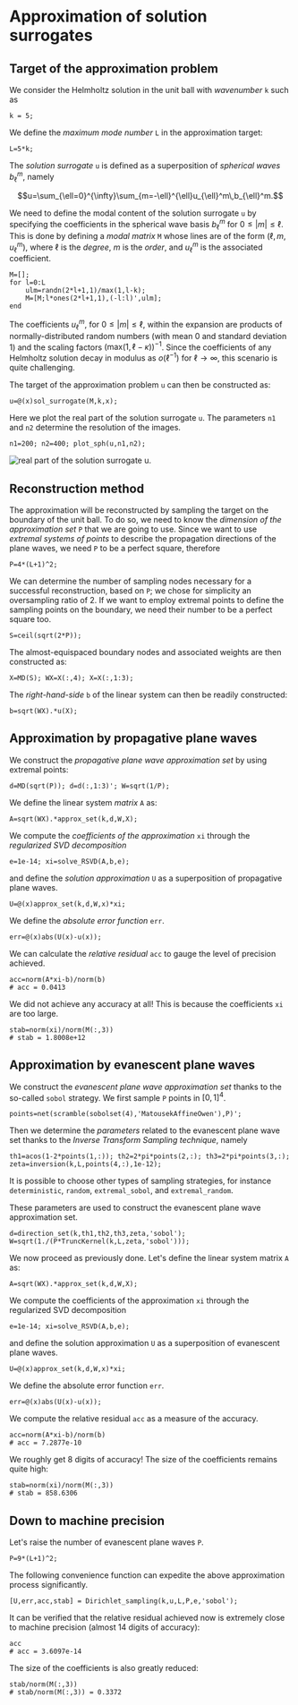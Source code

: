 # Approximation of solution surrogates

## Target of the approximation problem

We consider the Helmholtz solution in the unit ball with *wavenumber* `k` such as

````
k = 5;
````

We define the *maximum mode number* `L` in the approximation target:
````
L=5*k;
````
The *solution surrogate* `u` is defined as a superposition of *spherical waves* $b_{\ell}^m$, namely
```math
u=\sum_{\ell=0}^{\infty}\sum_{m=-\ell}^{\ell}u_{\ell}^m\,b_{\ell}^m.
```
We need to define the modal content of the solution surrogate `u` by specifying the coefficients in the spherical wave basis $b_{\ell}^m$ for $0\leq|m|\leq \ell$. This is done by defining a *modal matrix* `M` whose lines are of the form $(\ell,m,u_{\ell}^m)$, where $\ell$ is the *degree*, $m$ is the *order*, and $u_{\ell}^m$ is the associated coefficient.
````
M=[];
for l=0:L
    ulm=randn(2*l+1,1)/max(1,l-k);
    M=[M;l*ones(2*l+1,1),(-l:l)',ulm];
end
````
The coefficients $u_{\ell}^m$, for $0\leq|m|\leq \ell$, within the expansion are products of normally-distributed random numbers (with mean 0 and standard deviation 1) and the scaling factors $(\text{max}(1,\ell-\kappa))^{-1}$. Since the coefficients of any Helmholtz solution decay in modulus as $o(\ell^{-1})$ for $\ell \rightarrow \infty$, this scenario is quite challenging.


The target of the approximation problem `u` can then be constructed as:
````
u=@(x)sol_surrogate(M,k,x);	
````
Here we plot the real part of the solution surrogate `u`. The parameters `n1` and `n2` determine the resolution of the images.
````
n1=200; n2=400; plot_sph(u,n1,n2);
````
![real part of the solution surrogate `u`.](https://github.com/Nicola-Galante/evanescent-plane-wave-approximation/edit/main/images/real.png)

## Reconstruction method

The approximation will be reconstructed by sampling the target on the boundary of the unit ball. To do so, we need to know the *dimension of the approximation set* `P` that we are going to use. Since we want to use *extremal systems of points* to describe the propagation directions of the plane waves, we need `P` to be a perfect square, therefore
````
P=4*(L+1)^2;
````
We can determine the number of sampling nodes necessary for a successful reconstruction, based on `P`; we chose for simplicity an oversampling ratio of 2. If we want to employ extremal points to define the sampling points on the boundary, we need their number to be a perfect square too.
````
S=ceil(sqrt(2*P));
````
The almost-equispaced boundary nodes and associated weights are then constructed as:
````
X=MD(S); WX=X(:,4); X=X(:,1:3);
````
The *right-hand-side* `b` of the linear system can then be readily constructed:
````
b=sqrt(WX).*u(X);
````

## Approximation by propagative plane waves

We construct the *propagative plane wave approximation set* by using extremal points:
````
d=MD(sqrt(P)); d=d(:,1:3)'; W=sqrt(1/P);
````
We define the linear system *matrix* `A` as:
````
A=sqrt(WX).*approx_set(k,d,W,X);
````
We compute the *coefficients of the approximation* `xi` through the *regularized SVD decomposition*
````
e=1e-14; xi=solve_RSVD(A,b,e);
````
and define the *solution approximation* `U` as a superposition of propagative plane waves.
````
U=@(x)approx_set(k,d,W,x)*xi;
````
We define the *absolute error function* `err`.
````
err=@(x)abs(U(x)-u(x)); 
````
We can calculate the *relative residual* `acc` to gauge the level of precision achieved.
````
acc=norm(A*xi-b)/norm(b)
# acc = 0.0413
````
We did not achieve any accuracy at all! This is because the coefficients `xi` are too large.
````
stab=norm(xi)/norm(M(:,3))
# stab = 1.8008e+12
````

## Approximation by evanescent plane waves

We construct the *evanescent plane wave approximation set* thanks to the so-called `sobol` strategy. We first sample `P` points in $[0,1]^4$.
````
points=net(scramble(sobolset(4),'MatousekAffineOwen'),P)';
````
Then we determine the *parameters* related to the evanescent plane wave set thanks to the *Inverse Transform Sampling technique*, namely
````
th1=acos(1-2*points(1,:)); th2=2*pi*points(2,:); th3=2*pi*points(3,:); zeta=inversion(k,L,points(4,:),1e-12);
````
It is possible to choose other types of sampling strategies, for instance `deterministic`, `random`, `extremal_sobol`, and `extremal_random`.

These parameters are used to construct the evanescent plane wave approximation set.
````
d=direction_set(k,th1,th2,th3,zeta,'sobol'); W=sqrt(1./(P*TruncKernel(k,L,zeta,'sobol')));
````
We now proceed as previously done. Let's define the linear system matrix `A` as:
````
A=sqrt(WX).*approx_set(k,d,W,X);
````
We compute the coefficients of the approximation `xi` through the regularized SVD decomposition
````
e=1e-14; xi=solve_RSVD(A,b,e);
````
and define the solution approximation `U` as a superposition of evanescent plane waves.
````
U=@(x)approx_set(k,d,W,x)*xi;
````
We define the absolute error function `err`.
````
err=@(x)abs(U(x)-u(x)); 
````
We compute the relative residual `acc` as a measure of the accuracy.
````
acc=norm(A*xi-b)/norm(b)
# acc = 7.2877e-10
````
We roughly get 8 digits of accuracy! The size of the coefficients remains quite high:
````
stab=norm(xi)/norm(M(:,3))
# stab = 858.6306
````

## Down to machine precision

Let's raise the number of evanescent plane waves `P`.
````
P=9*(L+1)^2;
````
The following convenience function can expedite the above approximation process significantly.
````
[U,err,acc,stab] = Dirichlet_sampling(k,u,L,P,e,'sobol');
````
It can be verified that the relative residual achieved now is extremely close to machine precision (almost 14 digits of accuracy):
````
acc
# acc = 3.6097e-14
````
The size of the coefficients is also greatly reduced:
````
stab/norm(M(:,3))
# stab/norm(M(:,3)) = 0.3372
````


